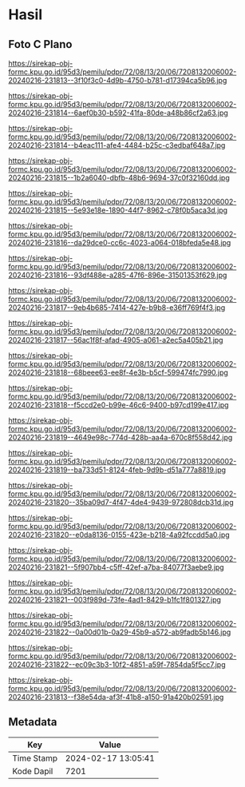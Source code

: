 # Hasil

## Foto C Plano

https://sirekap-obj-formc.kpu.go.id/95d3/pemilu/pdpr/72/08/13/20/06/7208132006002-20240216-231813--3f10f3c0-4d9b-4750-b781-d17394ca5b96.jpg

https://sirekap-obj-formc.kpu.go.id/95d3/pemilu/pdpr/72/08/13/20/06/7208132006002-20240216-231814--6aef0b30-b592-41fa-80de-a48b86cf2a63.jpg

https://sirekap-obj-formc.kpu.go.id/95d3/pemilu/pdpr/72/08/13/20/06/7208132006002-20240216-231814--b4eac111-afe4-4484-b25c-c3edbaf648a7.jpg

https://sirekap-obj-formc.kpu.go.id/95d3/pemilu/pdpr/72/08/13/20/06/7208132006002-20240216-231815--1b2a6040-dbfb-48b6-9694-37c0f32160dd.jpg

https://sirekap-obj-formc.kpu.go.id/95d3/pemilu/pdpr/72/08/13/20/06/7208132006002-20240216-231815--5e93e18e-1890-44f7-8962-c78f0b5aca3d.jpg

https://sirekap-obj-formc.kpu.go.id/95d3/pemilu/pdpr/72/08/13/20/06/7208132006002-20240216-231816--da29dce0-cc6c-4023-a064-018bfeda5e48.jpg

https://sirekap-obj-formc.kpu.go.id/95d3/pemilu/pdpr/72/08/13/20/06/7208132006002-20240216-231816--93df488e-a285-47f6-896e-31501353f629.jpg

https://sirekap-obj-formc.kpu.go.id/95d3/pemilu/pdpr/72/08/13/20/06/7208132006002-20240216-231817--9eb4b685-7414-427e-b9b8-e36ff769f4f3.jpg

https://sirekap-obj-formc.kpu.go.id/95d3/pemilu/pdpr/72/08/13/20/06/7208132006002-20240216-231817--56ac1f8f-afad-4905-a061-a2ec5a405b21.jpg

https://sirekap-obj-formc.kpu.go.id/95d3/pemilu/pdpr/72/08/13/20/06/7208132006002-20240216-231818--68beee63-ee8f-4e3b-b5cf-599474fc7990.jpg

https://sirekap-obj-formc.kpu.go.id/95d3/pemilu/pdpr/72/08/13/20/06/7208132006002-20240216-231818--f5ccd2e0-b99e-46c6-9400-b97cd199e417.jpg

https://sirekap-obj-formc.kpu.go.id/95d3/pemilu/pdpr/72/08/13/20/06/7208132006002-20240216-231819--4649e98c-774d-428b-aa4a-670c8f558d42.jpg

https://sirekap-obj-formc.kpu.go.id/95d3/pemilu/pdpr/72/08/13/20/06/7208132006002-20240216-231819--ba733d51-8124-4feb-9d9b-d51a777a8819.jpg

https://sirekap-obj-formc.kpu.go.id/95d3/pemilu/pdpr/72/08/13/20/06/7208132006002-20240216-231820--35ba09d7-4f47-4de4-9439-972808dcb31d.jpg

https://sirekap-obj-formc.kpu.go.id/95d3/pemilu/pdpr/72/08/13/20/06/7208132006002-20240216-231820--e0da8136-0155-423e-b218-4a92fccdd5a0.jpg

https://sirekap-obj-formc.kpu.go.id/95d3/pemilu/pdpr/72/08/13/20/06/7208132006002-20240216-231821--5f907bb4-c5ff-42ef-a7ba-84077f3aebe9.jpg

https://sirekap-obj-formc.kpu.go.id/95d3/pemilu/pdpr/72/08/13/20/06/7208132006002-20240216-231821--003f989d-73fe-4ad1-8429-b1fc1f801327.jpg

https://sirekap-obj-formc.kpu.go.id/95d3/pemilu/pdpr/72/08/13/20/06/7208132006002-20240216-231822--0a00d01b-0a29-45b9-a572-ab9fadb5b146.jpg

https://sirekap-obj-formc.kpu.go.id/95d3/pemilu/pdpr/72/08/13/20/06/7208132006002-20240216-231822--ec09c3b3-10f2-4851-a59f-7854da5f5cc7.jpg

https://sirekap-obj-formc.kpu.go.id/95d3/pemilu/pdpr/72/08/13/20/06/7208132006002-20240216-231813--f38e54da-af3f-41b8-a150-91a420b02591.jpg


## Metadata

| Key        | Value               |
| ---------- | ------------------- |
| Time Stamp | 2024-02-17 13:05:41 |
| Kode Dapil | 7201                |



